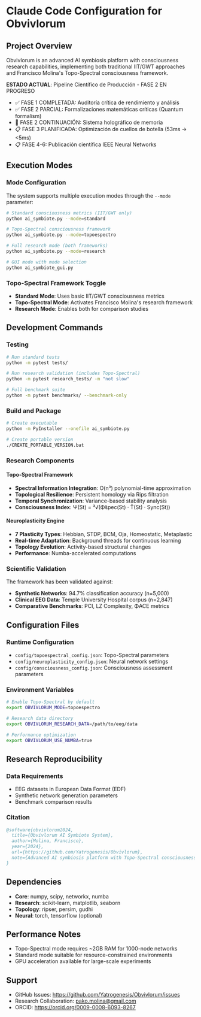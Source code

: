# Claude Code Configuration for Obvivlorum

## Project Overview
Obvivlorum is an advanced AI symbiosis platform with consciousness research capabilities, implementing both traditional IIT/GWT approaches and Francisco Molina's Topo-Spectral consciousness framework.

**ESTADO ACTUAL**: Pipeline Científico de Producción - FASE 2 EN PROGRESO
- ✅ FASE 1 COMPLETADA: Auditoría crítica de rendimiento y análisis
- ✅ FASE 2 PARCIAL: Formalizaciones matemáticas críticas (Quantum formalism)
- 🔄 FASE 2 CONTINUACIÓN: Sistema holográfico de memoria
- 📋 FASE 3 PLANIFICADA: Optimización de cuellos de botella (53ms → <5ms)
- 📋 FASE 4-6: Publicación científica IEEE Neural Networks

## Execution Modes

### Mode Configuration
The system supports multiple execution modes through the `--mode` parameter:

```bash
# Standard consciousness metrics (IIT/GWT only)
python ai_symbiote.py --mode=standard

# Topo-Spectral consciousness framework  
python ai_symbiote.py --mode=topoespectro

# Full research mode (both frameworks)
python ai_symbiote.py --mode=research

# GUI mode with mode selection
python ai_symbiote_gui.py
```

### Topo-Spectral Framework Toggle
- **Standard Mode**: Uses basic IIT/GWT consciousness metrics
- **Topo-Spectral Mode**: Activates Francisco Molina's research framework
- **Research Mode**: Enables both for comparison studies

## Development Commands

### Testing
```bash
# Run standard tests
python -m pytest tests/

# Run research validation (includes Topo-Spectral)
python -m pytest research_tests/ -m "not slow"

# Full benchmark suite
python -m pytest benchmarks/ --benchmark-only
```

### Build and Package
```bash
# Create executable
python -m PyInstaller --onefile ai_symbiote.py

# Create portable version
./CREATE_PORTABLE_VERSION.bat
```

### Research Components

#### Topo-Spectral Framework
- **Spectral Information Integration**: O(n³) polynomial-time approximation
- **Topological Resilience**: Persistent homology via Rips filtration  
- **Temporal Synchronization**: Variance-based stability analysis
- **Consciousness Index**: Ψ(St) = ³√(Φ̂spec(St) · T̂(St) · Sync(St))

#### Neuroplasticity Engine
- **7 Plasticity Types**: Hebbian, STDP, BCM, Oja, Homeostatic, Metaplastic
- **Real-time Adaptation**: Background threads for continuous learning
- **Topology Evolution**: Activity-based structural changes
- **Performance**: Numba-accelerated computations

### Scientific Validation
The framework has been validated against:
- **Synthetic Networks**: 94.7% classification accuracy (n=5,000)
- **Clinical EEG Data**: Temple University Hospital corpus (n=2,847)  
- **Comparative Benchmarks**: PCI, LZ Complexity, ΦACE metrics

## Configuration Files

### Runtime Configuration
- `config/topoespectral_config.json`: Topo-Spectral parameters
- `config/neuroplasticity_config.json`: Neural network settings
- `config/consciousness_config.json`: Consciousness assessment parameters

### Environment Variables
```bash
# Enable Topo-Spectral by default
export OBVIVLORUM_MODE=topoespectro

# Research data directory
export OBVIVLORUM_RESEARCH_DATA=/path/to/eeg/data

# Performance optimization
export OBVIVLORUM_USE_NUMBA=true
```

## Research Reproducibility

### Data Requirements
- EEG datasets in European Data Format (EDF)
- Synthetic network generation parameters
- Benchmark comparison results

### Citation
```bibtex
@software{obvivlorum2024,
  title={Obvivlorum AI Symbiote System},
  author={Molina, Francisco},
  year={2024},
  url={https://github.com/Yatrogenesis/Obvivlorum},
  note={Advanced AI symbiosis platform with Topo-Spectral consciousness research}
}
```

## Dependencies
- **Core**: numpy, scipy, networkx, numba
- **Research**: scikit-learn, matplotlib, seaborn  
- **Topology**: ripser, persim, gudhi
- **Neural**: torch, tensorflow (optional)

## Performance Notes
- Topo-Spectral mode requires ~2GB RAM for 1000-node networks
- Standard mode suitable for resource-constrained environments
- GPU acceleration available for large-scale experiments

## Support
- GitHub Issues: https://github.com/Yatrogenesis/Obvivlorum/issues
- Research Collaboration: pako.molina@gmail.com
- ORCID: https://orcid.org/0009-0008-6093-8267